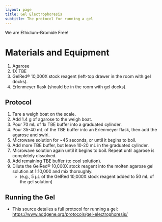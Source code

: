 ```yaml
---
layout: page
title: Gel Electrophoresis
subtitle: The protocol for running a gel
---
```


We are Ethidium-Bromide Free!

# Materials and Equipment
1. Agarose
2. 1X TBE
3. GelRed® 10,000X stock reagent (left-top drawer in the room with gel docks).
4. Erlenmeyer flask (should be in the room with gel docks).
## Protocol
1. Tare a weigh boat on the scale.
2. Add 1.4 g of agarose to the weigh boat.
3. Pour 70 mL of 1x TBE buffer into a graduated cylinder.
4. Pour 35-40 mL of the TBE buffer into an Erlenmeyer flask, then add the agarose and swirl.
5. Microwave solution for ~45 seconds, or until it begins to boil.
6. Add more TBE buffer, but leave 10-20 mL in the graduated cylinder.
7. Microwave solution again until it begins to boil. Repeat until agarose is completely dissolved.
8. Add remaining TBE buffer (to cool solution).
9. Dilute the GelRed® 10,000X stock reagent into the molten agarose gel solution at 1:10,000 and mix thoroughly.
    - (e.g., 5 µL of the GelRed 10,000X stock reagent added to 50 mL of the gel solution)

## Running the Gel
- This source detailes a full protocol for running a gel: https://www.addgene.org/protocols/gel-electrophoresis/
